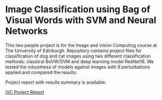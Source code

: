 # Image Classification using Bag of Visual Words with SVM and Neural Networks

This two people project is for the Image and vision Computing course at The University of Edinburgh. Repository contains project files for classification of dog and cat images using two different classification methods: classical BoVW/SVM and deep learning model ResNet18. We tested the robustness of models against images with 9 perturbations applied and compared the results.

Project report with results summary is available:


[IVC Project Report](https://github.com/viliuskaulinskas/IVC-Image-Classification/blob/main/IVC%20Project%20Report.pdf)
